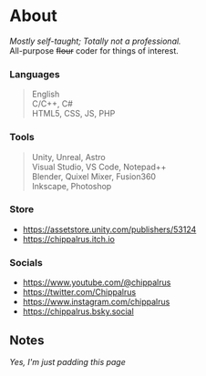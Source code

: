 # About
*Mostly self-taught; Totally not a professional.*  
All-purpose ~~flour~~ coder for things of interest.

### Languages
> English  
> C/C++, C#  
> HTML5, CSS, JS, PHP  

### Tools
> Unity, Unreal, Astro  
> Visual Studio, VS Code, Notepad++  
> Blender, Quixel Mixer, Fusion360  
> Inkscape, Photoshop

### Store
- https://assetstore.unity.com/publishers/53124
- https://chippalrus.itch.io

### Socials
- https://www.youtube.com/@chippalrus
- https://twitter.com/Chippalrus
- https://www.instagram.com/chippalrus
- https://chippalrus.bsky.social  
  
  
## Notes
*Yes, I'm just padding this page*